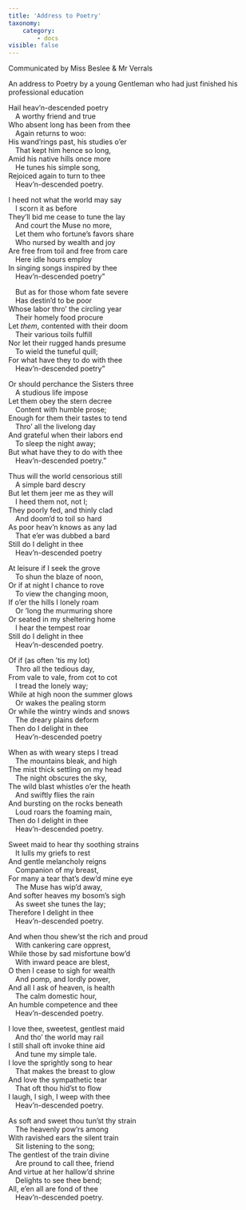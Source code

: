 ```yaml
---
title: 'Address to Poetry'
taxonomy:
    category:
        - docs
visible: false
---
```


<div class="author">Communicated by Miss Beslee &amp; Mr Verrals</div>

<span class="title">An address to Poetry by a young Gentleman who had just finished his professional education</span>

Hail heav’n-descended poetry  
&emsp;A worthy friend and true  
Who absent long has been from thee  
&emsp;Again returns to woo:  
His wand’rings past, his studies o’er  
&emsp;That kept him hence so long,  
Amid his native hills once more  
&emsp;He tunes his simple song,  
Rejoiced again to turn to thee  
&emsp;Heav’n-descended poetry.  

I heed not what the world may say  
&emsp;I scorn it as before  
They’ll bid me cease to tune the lay  
&emsp;And court the Muse no more,  
&emsp;Let them who fortune’s favors share  
&emsp;Who nursed by wealth and joy  
Are free from toil and free from care  
&emsp;Here idle hours employ  
In singing songs inspired by thee  
&emsp;Heav’n-descended poetry”  

&emsp;But as for those whom fate severe  
&emsp;Has destin’d to be poor  
Whose labor thro’ the circling year  
&emsp;Their homely food procure  
Let *them*, contented with their doom  
&emsp;Their various toils fulfill  
Nor let their rugged hands presume  
&emsp;To wield the tuneful quill;  
For what have they to do with thee  
&emsp;Heav’n-descended poetry”  

Or should perchance the Sisters three  
&emsp;A studious life impose  
Let them obey the stern decree  
&emsp;Content with humble prose;  
Enough for them their tastes to tend  
&emsp;Thro’ all the livelong day  
And grateful when their labors end  
&emsp;To sleep the night away;  
But what have they to do with thee  
&emsp;Heav’n-descended poetry.”  


Thus will the world censorious still  
&emsp;A simple bard descry  
But let them jeer me as they will  
&emsp;I heed them not, not I;  
They poorly fed, and thinly clad  
&emsp;And doom’d to toil so hard  
As poor heav’n knows as any lad  
&emsp;That e’er was dubbed a bard  
Still do I delight in thee  
&emsp;Heav’n-descended poetry  

At leisure if I seek the grove  
&emsp;To shun the blaze of noon,  
Or if at night I chance to rove  
&emsp;To view the changing moon,  
If o’er the hills I lonely roam  
&emsp;Or ’long the murmuring shore  
Or seated in my sheltering home  
&emsp;I hear the tempest roar  
Still do I delight in thee  
&emsp;Heav’n-descended poetry.  

Of if (as often ’tis my lot)  
&emsp;Thro all the tedious day,  
From vale to vale, from cot to cot  
&emsp;I tread the lonely way;  
While at high noon the summer glows  
&emsp;Or wakes the pealing storm  
Or while the wintry winds and snows  
&emsp;The dreary plains deform  
Then do I delight in thee  
&emsp;Heav’n-descended poetry  

When as with weary steps I tread  
&emsp;The mountains bleak, and high  
The mist thick settling on my head  
&emsp;The night obscures the sky,  
The wild blast whistles o’er the heath  
&emsp;And swiftly flies the rain  
And bursting on the rocks beneath  
&emsp;Loud roars the foaming main,  
Then do I delight in thee  
&emsp;Heav’n-descended poetry.  

Sweet maid to hear thy soothing strains  
&emsp;It lulls my griefs to rest  
And gentle melancholy reigns  
&emsp;Companion of my breast,  
For many a tear that’s dew’d mine eye  
&emsp;The Muse has wip’d away,  
And softer heaves my bosom’s sigh  
&emsp;As sweet she tunes the lay;  
Therefore I delight in thee  
&emsp;Heav’n-descended poetry.  

And when thou shew’st the rich and proud  
&emsp;With cankering care opprest,  
While those by sad misfortune bow’d  
&emsp;With inward peace are blest,  
O then I cease to sigh for wealth  
&emsp;And pomp, and lordly power,  
And all I ask of heaven, is health  
&emsp;The calm domestic hour,  
An humble competence and thee  
&emsp;Heav’n-descended poetry.  
 
I love thee, sweetest, gentlest maid  
&emsp;And tho’ the world may rail  
I still shall oft invoke thine aid  
&emsp;And tune my simple tale.  
I love the sprightly song to hear  
&emsp;That makes the breast to glow  
And love the sympathetic tear  
&emsp;That oft thou hid’st to flow  
I laugh, I sigh, I weep with thee  
&emsp;Heav’n-descended poetry.  

As soft and sweet thou tun’st thy strain  
&emsp;The heavenly pow’rs among  
With ravished ears the silent train  
&emsp;Sit listening to the song;  
The gentlest of the train divine  
&emsp;Are pround to call thee, friend  
And virtue at her hallow’d shrine  
&emsp;Delights to see thee bend;  
All, e’en all are fond of thee  
&emsp;Heav’n-descended poetry.